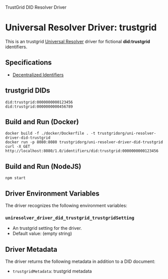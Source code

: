 TrustGrid DID Resolver Driver

# Universal Resolver Driver: trustgrid

This is an trustgrid [Universal Resolver](https://github.com/decentralized-identity/universal-resolver/) driver for fictional **did:trustgrid** identifiers.

## Specifications

* [Decentralized Identifiers](https://w3c.github.io/did-core/)

## trustgrid DIDs

```
did:trustgrid:0000000000123456
did:trustgrid:0000000000456789
```

## Build and Run (Docker)

```
docker build -f ./docker/Dockerfile . -t trustgridorg/uni-resolver-driver-did-trustgrid
docker run -p 8080:8080 trustgridorg/uni-resolver-driver-did-trustgrid
curl -X GET http://localhost:8080/1.0/identifiers/did:trustgrid:0000000000123456
```

## Build and Run (NodeJS)

```
npm start
```

## Driver Environment Variables

The driver recognizes the following environment variables:

### `uniresolver_driver_did_trustgrid_trustgridSetting`

 * An trustgrid setting for the driver.
 * Default value: (empty string)

## Driver Metadata

The driver returns the following metadata in addition to a DID document:

* `trustgridMetadata`: trustgrid metadata

